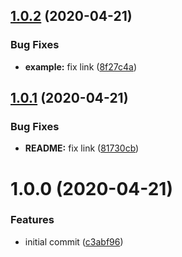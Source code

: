 ## [1.0.2](https://github.com/TimoBechtel/stageset/compare/v1.0.1...v1.0.2) (2020-04-21)

### Bug Fixes

- **example:** fix link ([8f27c4a](https://github.com/TimoBechtel/stageset/commit/8f27c4a335dfc7fad59f62126fab5cf7ef656148))

## [1.0.1](https://github.com/TimoBechtel/stageset/compare/v1.0.0...v1.0.1) (2020-04-21)

### Bug Fixes

- **README:** fix link ([81730cb](https://github.com/TimoBechtel/stageset/commit/81730cbb36430c8ca26462e2a6fcbcdd49a28fa1))

# 1.0.0 (2020-04-21)

### Features

- initial commit ([c3abf96](https://github.com/TimoBechtel/stageset/commit/c3abf9611ccfcb041286d0552ac3215d8bddc8e5))
